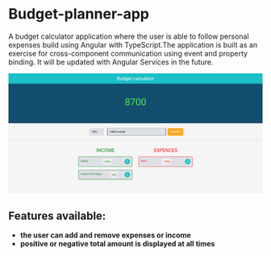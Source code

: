 # Budget-planner-app

A budget calculator application where the user is able to follow personal expenses build using Angular with TypeScript.The application is built as an exercise for cross-component communication using event and property binding. It will be updated with Angular Services in the future.

![Main page](budget.png)

## Features available:

- **the user can add and remove expenses or income**
- **positive or negative total amount is displayed at all times**
